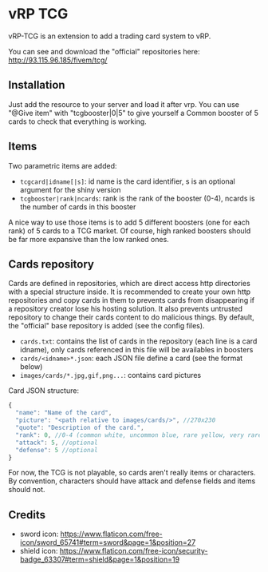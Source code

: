 # vRP TCG

vRP-TCG is an extension to add a trading card system to vRP.

You can see and download the "official" repositories here: http://93.115.96.185/fivem/tcg/

## Installation

Just add the resource to your server and load it after vrp.
You can use "@Give item" with "tcgbooster|0|5" to give yourself a Common booster of 5 cards to check that everything is working.

## Items

Two parametric items are added:
* `tcgcard|idname[|s]`: id name is the card identifier, s is an optional argument for the shiny version
* `tcgbooster|rank|ncards`: rank is the rank of the booster (0-4), ncards is the number of cards in this booster

A nice way to use those items is to add 5 different boosters (one for each rank) of 5 cards to a TCG market.
Of course, high ranked boosters should be far more expansive than the low ranked ones.

## Cards repository

Cards are defined in repositories, which are direct access http directories with a special structure inside.
It is recommended to create your own http repositories and copy cards in them to prevents cards from disappearing if a repository creator lose his hosting solution. It also prevents untrusted repository to change their cards content to do malicious things.
By default, the "official" base repository is added (see the config files).

* `cards.txt`: contains the list of cards in the repository (each line is a card idname), only cards referenced in this file will be availables in boosters
* `cards/<idname>*.json`: each JSON file define a card (see the format below)
* `images/cards/*.jpg,gif,png...`: contains card pictures

Card JSON structure:

```js
{
  "name": "Name of the card",
  "picture": "<path relative to images/cards/>", //270x230
  "quote": "Description of the card.",
  "rank": 0, //0-4 (common white, uncommon blue, rare yellow, very rare pink, legendary green), it also defines the rarity
  "attack": 5, //optional
  "defense": 5 //optional
}
```

For now, the TCG is not playable, so cards aren't really items or characters. By convention, characters should have attack and defense fields and items should not.

## Credits

* sword icon: https://www.flaticon.com/free-icon/sword_65741#term=sword&page=1&position=27
* shield icon: https://www.flaticon.com/free-icon/security-badge_63307#term=shield&page=1&position=19
